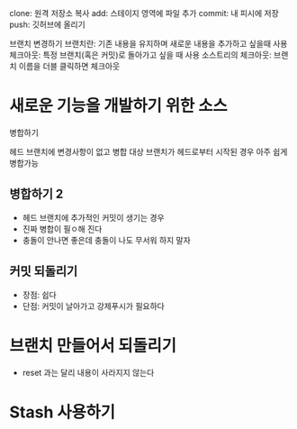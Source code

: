 clone: 원격 저장소 복사
add: 스테이지 영역에 파일 추가
commit: 내 피시에 저장
push: 깃허브에 올리기

브랜치 변경하기
브랜치란: 기존 내용을 유지하며 새로운 내용을 추가하고 싶을때 사용
체크아웃: 특정 브랜치(혹은 커밋)로 돌아가고 싶을 때 사용
소스트리의 체크아웃: 브랜치 이름을 더블 클릭하면 체크아웃

# 새로운 기능을 개발하기 위한 소스

병합하기

헤드 브랜치에 변경사항이 없고
병합 대상 브랜치가 헤드로부터 시작된 경우
아주 쉽게 병합가능

## 병합하기 2

- 헤드 브랜치에 추가적인 커밋이 생기는 경우
- 진짜 병합이 필ㅇ해 진다
- 충돌이 안나면 좋은데 충돌이 나도 무서워 하지 말자

## 커밋 되돌리기 
- 장점: 쉽다
- 단점: 커밋이 날아가고 강제푸시가 필요하다

# 브랜치 만들어서 되돌리기
- reset 과는 달리 내용이 사라지지 않는다

# Stash 사용하기
